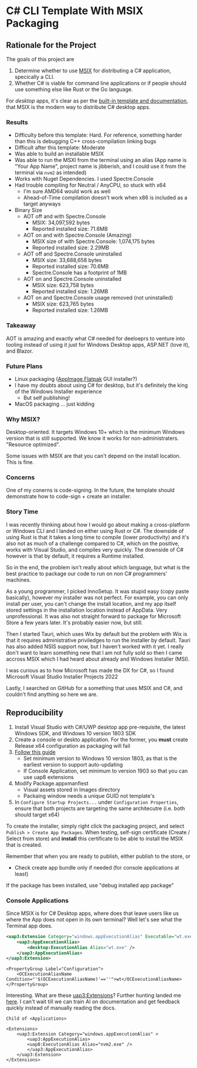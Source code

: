 # C# CLI Template With MSIX Packaging

## Rationale for the Project

The goals of this project are

1. Determine whether to use [MSIX](https://learn.microsoft.com/en-us/windows/msix/desktop/desktop-to-uwp-packaging-dot-net) for distributing a C# application, specically a CLI.
2. Whether C# is viable for command line applications or if people should use something else like Rust or the Go language.

For _desktop_ apps, it's clear as per the [built-in template and documentation](https://learn.microsoft.com/en-us/windows/msix/desktop/desktop-to-uwp-packaging-dot-net), that MSIX is the modern way to distribute C# desktop apps.

### Results

- Difficulty before this template: Hard. For reference, something harder than this is debugging C++ cross-compilation linking bugs
- Difficult after this template: Moderate
- Was able to build an installable MSIX
- Was able to run the MSXI from the terminal using an alias (App name is "Your App Name", project name is jibberish, and I could use it from the terminal via `nvm2` as intended)
- Works with Nuget Dependencies. I used Spectre.Console
- Had trouble compiling for Neutral / AnyCPU, so stuck with x64
    - I'm sure AMD64 would work as well
    - Ahead-of-Time compilation doesn't work when x86 is included as a target anyways
- Binary Size
    - AOT off and with Spectre.Console
        - MSIX: 34,097,592 bytes
        - Reported installed size: 71.6MB
    - AOT on and with Spectre.Console (Amazing)
        - MSIX size of with Spectre.Console: 1,074,175 bytes
        - Reported installed size: 2.29MB
    - AOT off and Spectre.Console uninstalled
        - MSIX size: 33,688,658 bytes
        - Reported installed size: 70.6MB
        - Spectre.Console has a footprint of 1MB
    - AOT on and Spectre.Console uninstalled
        - MSIX size: 623,758 bytes
        - Reported installed size: 1.26MB
    - AOT on and Spectre.Console usage removed (not uninstalled)
        - MSIX size: 623,765 bytes
        - Reported installed size: 1.26MB
   
### Takeaway

AOT is amazing and exactly what C# needed for deeloeprs to venture into tooling instead of using it just for Windows Desktop apps, ASP.NET (love it), and Blazor.

### Future Plans

- Linux packaging ([AppImage](https://kuiper.zone/publish-appimage-dotnet/),[Flatpak](https://gist.github.com/ssokolow/db565fd8a82d6002baada946adb81f68) GUI installer?)
- I have my doubts about using C# for desktop, but it's definitely the king of the Windows Installer experience
    - But self publishing!
- MacOS packaging ... just kidding

### Why MSIX?

Desktop-oriented.
It targets Windows 10+ which is the minimum Windows version that is still supported. We know it works for non-administraters. "Resource optimized".

Some issues with MSIX are that you can't depend on the install location. This is fine.

### Concerns

One of my conerns is code-signing. In the future, the template should demonstrate how to code-sign + create an installer.

### Story Time

I was recently thinking about how I would go about making a cross-platform or Windows CLI and I landed on either using Rust or C#.
The downside of using Rust is that it takes a long time to compile (lower productivity) and it's also not as much of a challenge compared to C#, which on the positive, works with Visual Studio, and compiles very quickly.
The downside of C# however is that by default, it requires a Runtime installed.

So in the end, the problem isn't really about which language, but what is the best practice to package our code to run on non C# programmers' machines.

As a young programmer, I picked InnoSetup. It was stupid easy (copy paste basically), however my installer was not perfect. For example, you can only install per user, you can't change the install location, and my app itself
stored settings in the installation location instead of AppData. Very unprofessional. It was also not straight forward to package for Microsoft Store a few years later. It's probably easier now, but still.

Then I started Tauri, which uses Wix by default but the problem with Wix is that it requires administrative priviledges to run the installer by default. Tauri has also added NSIS support now, but I haven't worked with it yet.
I really don't want to learn something new that I am not fully sold so then I came accross MSIX which I had heard about already and Windows Installer (MSI).

I was curious as to how Microsoft has made the DX for C#, so I found Microsoft Visual Studio Installer Projects 2022

Lastly, I searched on GitHub for a something that uses MSIX and C#, and couldn't find anything so here we are.

## Reproducibility

1. Install Visual Studio with C#/UWP desktop app pre-requisite, the latest Windows SDK, and Windows 10 version 1803 SDK
2. Create a console or deskto application. For the former, you **must** create Release x64 configuration as packaging will fail 
3. [Follow this guide](https://learn.microsoft.com/en-us/windows/msix/desktop/desktop-to-uwp-packaging-dot-net)
	- Set minimum version to Windows 10 version 1803, as that is the earliest version to support auto-updating
    - If Console Application, set minimum to version 1903 so that you can use uap8 extensions
4. Modify Package.appxmanfiest
	- Visual assets stored in Images directory
	- Packaing window needs a unique GUID not template's
5. In `Configure Startup Projects...` under `Configuration Properties`, ensure that both projects are targeting the same architecutre (i.e. both should target x64)

To create the installer, simply right click the packaging project, and select `Publish > Create App Packages`. When testing, self-sign certificate (Create / Select from store) and **install** this certificate to be able to install the MSIX that is created.

Remember that when you are ready to publish, either publish to the store, or

- Check create app bundle only if needed (for console applications at least)

If the package has been installed, use "debug installed app package"

### Console Applications

Since MSIX is for C# Desktop apps, where does that leave users like us where the App does not open in its own terminal? Well let's see what the Terminal app does.


```xml
<uap3:Extension Category="windows.appExecutionAlias" Executable="wt.exe" EntryPoint="Windows.FullTrustApplication">
    <uap3:AppExecutionAlias>
        <desktop:ExecutionAlias Alias="wt.exe" />
    </uap3:AppExecutionAlias>
</uap3:Extension>
```

```wapproj
<PropertyGroup Label="Configuration">
    <OCExecutionAliasName Condition="'$(OCExecutionAliasName)'==''">wt</OCExecutionAliasName>
</PropertyGroup>
```

Interesting. What are these [uap3:Extensions](https://learn.microsoft.com/en-us/uwp/schemas/appxpackage/uapmanifestschema/element-uap3-extension-manual)?
Further hunting landed me [here](https://learn.microsoft.com/en-us/uwp/schemas/appxpackage/uapmanifestschema/element-uap3-appexecutionalias).
I can't wait till we can train AI on documentation and get feedback quickly instead of manually reading the docs.

`Child of <Applications>`

```xaml
<Extensions>
    <uap3:Extension Category="windows.appExecutionAlias" >
        <uap3:AppExecutionAlias>
        <uap8:ExecutionAlias Alias="nvm2.exe" />
        </uap3:AppExecutionAlias>
    </uap3:Extension>
</Extensions>
```
